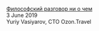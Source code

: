 [Философский разговор ни о чем](https://go-talks.appspot.com/github.com/yvasiyarov/ulstu2019/index.slide#1)      
3 June 2019     
Yuriy Vasiyarov, CTO Ozon.Travel     
